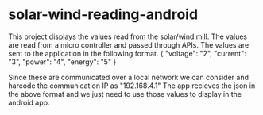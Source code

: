 # solar-wind-reading-android
This project displays the values read from the solar/wind mill.
The values are read from a micro controller and passed through APIs.
The values are sent to the application in the following format.
{
  "voltage": "2",
  "current": "3",
  "power": "4",
  "energy": "5"
}

Since these are communicated over a local network we can consider and harcode the communication IP as "192.168.4.1"
The app recieves the json in the above format and we just need to use those values to display in the android app.

